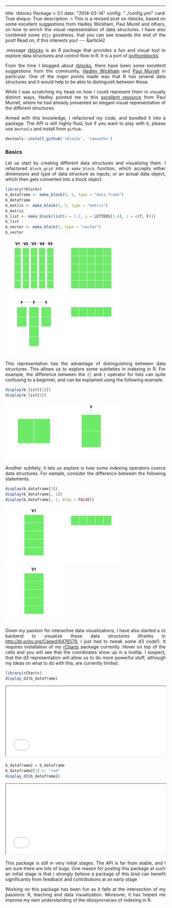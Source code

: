 ---
title: rblocks Package v 0.1
date: "2014-03-14"
config: "../config.yml"
card: True
disqus: True
description: >
  This is a revised post on rblocks, based on some excellent suggestions from Hadley Wickham, Paul Murell and others, on how to enrich the visual representation of data structures. I have also combined some `d3js` goodness, that you can see towards the end of the post! Read on, if this interests you!
--- &article2




.message [rblocks](http://github.com/ramnathv/rblocks) is an R package that provides a fun and visual tool to explore data structures and control flow in R. It is a port of [ipythonblocks](http://ipythonblocks.org). 

From the time I blogged about [rblocks](../rblocks), there have been some excellent suggestions from the community, [Hadley Wickham](http://had.co.nz) and [Paul Murrell](https://www.stat.auckland.ac.nz/~paul/) in particular. One of the major points made was that R has several data structures and it would help to be able to distinguish between these. 

While I was scratching my head on how I could represent them in visually distinct ways, Hadley pointed me to this [excellent resource](https://www.stat.auckland.ac.nz/~paul/ItDT/HTML/node64.html#SECTION001340200000000000000) from Paul Murrell, where he had already presented an elegant visual representation of the different structures.

Armed with this knowledge, I refactored my code, and bundled it into a package. The API is still highly fluid, but if you want to play with it, please use `devtools` and install from `github`.

```r
devtools::install_github('rblocks', 'ramnathv')
```

### Basics

Let us start by creating different data structures and visualizing them. I refactored `block_grid` into a `make_block` function, which accepts either dimensions and type of data structure as inputs, or an actual data object, which then gets converted into a block object.


```r
library(rblocks)
b_dataframe <- make_block(5, 5, type = "data.frame")
b_dataframe
b_matrix <- make_block(5, 5, type = "matrix")
b_matrix
b_list <- make_block(list(x = 1:2, y = LETTERS[1:4], z = c(T, F)))
b_list
b_vector <- make_block(5, type = "vector")
b_vector
```

<img src="assets/fig/unnamed-chunk-11.png" title="plot of chunk unnamed-chunk-1" alt="plot of chunk unnamed-chunk-1" style="display:inline" /><img src="assets/fig/unnamed-chunk-12.png" title="plot of chunk unnamed-chunk-1" alt="plot of chunk unnamed-chunk-1" style="display:inline" /><img src="assets/fig/unnamed-chunk-13.png" title="plot of chunk unnamed-chunk-1" alt="plot of chunk unnamed-chunk-1" style="display:inline" /><img src="assets/fig/unnamed-chunk-14.png" title="plot of chunk unnamed-chunk-1" alt="plot of chunk unnamed-chunk-1" style="display:inline" />


This representation has the advantage of distinguishing between data structures. This allows us to explore some subtleties in indexing in R. For example, the difference between the `[[` and `[` operator for lists can quite confusing to a beginner, and can be explained using the following example.


```r
display(b_list[[1]])
display(b_list[1])
```

<img src="assets/fig/unnamed-chunk-21.png" title="plot of chunk unnamed-chunk-2" alt="plot of chunk unnamed-chunk-2" style="display:inline" /><img src="assets/fig/unnamed-chunk-22.png" title="plot of chunk unnamed-chunk-2" alt="plot of chunk unnamed-chunk-2" style="display:inline" />


Another subtlety, it lets us explore is how some indexing operators coerce data structures. For eample, consider the difference between the following statements.


```r
display(b_dataframe[1])
display(b_dataframe[, 1])
display(b_dataframe[, 1, drop = FALSE])
```

<img src="assets/fig/unnamed-chunk-31.png" title="plot of chunk unnamed-chunk-3" alt="plot of chunk unnamed-chunk-3" style="display:inline" /><img src="assets/fig/unnamed-chunk-32.png" title="plot of chunk unnamed-chunk-3" alt="plot of chunk unnamed-chunk-3" style="display:inline" /><img src="assets/fig/unnamed-chunk-33.png" title="plot of chunk unnamed-chunk-3" alt="plot of chunk unnamed-chunk-3" style="display:inline" />


Given my passion for interactive data visualizations, I have also started a `d3` backend to visualize these data structures (thanks to http://bl.ocks.org/Caged/6476579, I just had to tweak some d3 code!). It requires installation of my [rCharts](http://rcharts.io) package currently. Hover on top of the cells and you will see that the coordinates show up in a tooltip. I suspect, that the d3 representation will allow us to do more powerful stuff, although my ideas on what to do with this, are currently limited.


```r
library(rCharts)
display_d3(b_dataframe)
```

<iframe src='
assets/fig/unnamed-chunk-4.html
' scrolling='no' seamless
class='rChart d3block '
id=iframe-
chart8ec9406f5c34
></iframe>
<style>iframe.rChart{ width: 100%; height: 400px;}</style>



```r
b_dataframe2 = b_dataframe
b_dataframe2[1] <- "red"
display_d3(b_dataframe2)
```

<iframe src='
assets/fig/unnamed-chunk-5.html
' scrolling='no' seamless
class='rChart d3block '
id=iframe-
chart8ec94f0e7af8
></iframe>
<style>iframe.rChart{ width: 100%; height: 400px;}</style>



This package is still in very initial stages. The API is far from stable, and I am sure there are lots of bugs. One reason for posting this package at such an initial stage is that I strongly believe a package of this kind can benefit significantly from feedback and contributions at an early stage.

Working on this package has been fun as it falls at the intersection of my passions: R, teaching and data visualization. Moreover, it has helped me improve my own understanding of the idiosyncracies of indexing in R.



<style>
 p{text-align: justify;}
 iframe.rChart{height: 220px;}
</style>

